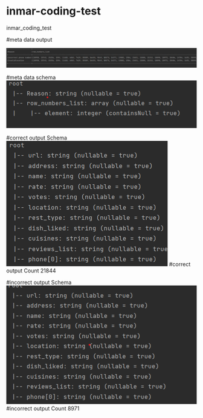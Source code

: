 # inmar-coding-test
inmar_coding_test

#meta data output

![img.png](img.png)

#meta data schema
![img_1.png](img_1.png)

#correct output Schema
![img_2.png](img_2.png)
#correct output Count
21844

#incorrect output Schema
![img_3.png](img_3.png)
#incorrect output Count
8971





